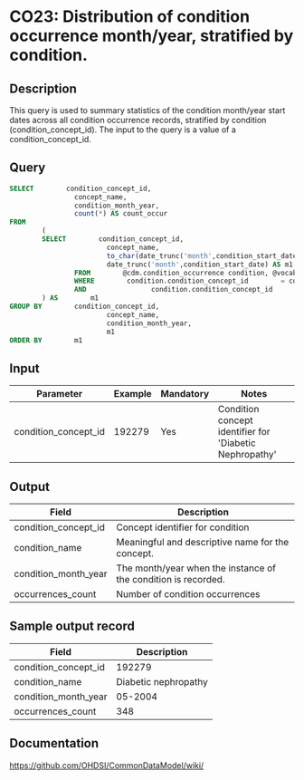 <!---
Group:condition occurrence
Name:CO23 Distribution of condition occurrence month/year, stratified by condition.
Author:Patrick Ryan
CDM Version: 5.0
-->

# CO23: Distribution of condition occurrence month/year, stratified by condition.

## Description
This query is used to summary statistics of the condition month/year start dates across all condition occurrence records, stratified by condition (condition_concept_id).  The input to the query is a value  of a condition_concept_id.

## Query
```sql
SELECT        condition_concept_id,
                concept_name,
                condition_month_year,
                count(*) AS count_occur
FROM
        (
        SELECT        condition_concept_id,
                        concept_name,
                        to_char(date_trunc('month',condition_start_date),'MM-YYYY') AS condition_month_year,
                        date_trunc('month',condition_start_date) AS m1
                FROM        @cdm.condition_occurrence condition, @vocab.concept concept
                WHERE        condition.condition_concept_id        = concept.concept_id
                AND                condition.condition_concept_id                                                = 192279
        ) AS        m1
GROUP BY        condition_concept_id,
                        concept_name,
                        condition_month_year,
                        m1
ORDER BY        m1
```

## Input

|  Parameter |  Example |  Mandatory |  Notes |
| --- | --- | --- | --- |
| condition_concept_id | 192279 | Yes | Condition concept identifier for 'Diabetic Nephropathy' |

## Output

|  Field |  Description |
| --- | --- |
| condition_concept_id | Concept identifier for condition |
| condition_name | Meaningful and descriptive name for the concept. |
| condition_month_year | The month/year when the instance of the condition is recorded. |
| occurrences_count |  Number of condition occurrences |

## Sample output record

| Field |  Description |
| --- | --- |
| condition_concept_id |  192279 |
| condition_name |  Diabetic nephropathy |
| condition_month_year |  05-2004 |
| occurrences_count |  348 |


## Documentation
https://github.com/OHDSI/CommonDataModel/wiki/
